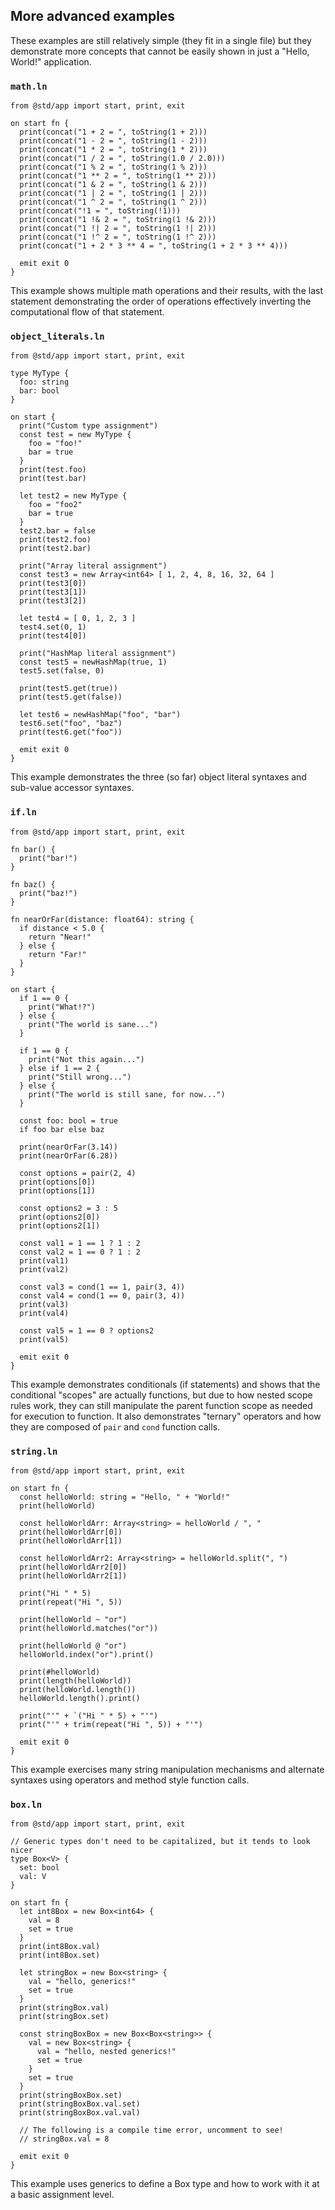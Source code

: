 ## More advanced examples

These examples are still relatively simple (they fit in a single file) but they demonstrate more concepts that cannot be easily shown in just a "Hello, World!" application.

### `math.ln`

```rust,editable
from @std/app import start, print, exit

on start fn {
  print(concat("1 + 2 = ", toString(1 + 2)))
  print(concat("1 - 2 = ", toString(1 - 2)))
  print(concat("1 * 2 = ", toString(1 * 2)))
  print(concat("1 / 2 = ", toString(1.0 / 2.0)))
  print(concat("1 % 2 = ", toString(1 % 2)))
  print(concat("1 ** 2 = ", toString(1 ** 2)))
  print(concat("1 & 2 = ", toString(1 & 2)))
  print(concat("1 | 2 = ", toString(1 | 2)))
  print(concat("1 ^ 2 = ", toString(1 ^ 2)))
  print(concat("!1 = ", toString(!1)))
  print(concat("1 !& 2 = ", toString(1 !& 2)))
  print(concat("1 !| 2 = ", toString(1 !| 2)))
  print(concat("1 !^ 2 = ", toString(1 !^ 2)))
  print(concat("1 + 2 * 3 ** 4 = ", toString(1 + 2 * 3 ** 4)))

  emit exit 0
}
```

This example shows multiple math operations and their results, with the last statement demonstrating the order of operations effectively inverting the computational flow of that statement.

### `object_literals.ln`
```rust,editable
from @std/app import start, print, exit

type MyType {
  foo: string
  bar: bool
}

on start {
  print("Custom type assignment")
  const test = new MyType {
    foo = "foo!"
    bar = true
  }
  print(test.foo)
  print(test.bar)

  let test2 = new MyType {
    foo = "foo2"
    bar = true
  }
  test2.bar = false
  print(test2.foo)
  print(test2.bar)

  print("Array literal assignment")
  const test3 = new Array<int64> [ 1, 2, 4, 8, 16, 32, 64 ]
  print(test3[0])
  print(test3[1])
  print(test3[2])

  let test4 = [ 0, 1, 2, 3 ]
  test4.set(0, 1)
  print(test4[0])

  print("HashMap literal assignment")
  const test5 = newHashMap(true, 1)
  test5.set(false, 0)

  print(test5.get(true))
  print(test5.get(false))

  let test6 = newHashMap("foo", "bar")
  test6.set("foo", "baz")
  print(test6.get("foo"))

  emit exit 0
}
```

This example demonstrates the three (so far) object literal syntaxes and sub-value accessor syntaxes.

### `if.ln`
```rust,editable
from @std/app import start, print, exit

fn bar() {
  print("bar!")
}

fn baz() {
  print("baz!")
}

fn nearOrFar(distance: float64): string {
  if distance < 5.0 {
    return "Near!"
  } else {
    return "Far!"
  }
}

on start {
  if 1 == 0 {
    print("What!?")
  } else {
    print("The world is sane...")
  }

  if 1 == 0 {
    print("Not this again...")
  } else if 1 == 2 {
    print("Still wrong...")
  } else {
    print("The world is still sane, for now...")
  }

  const foo: bool = true
  if foo bar else baz

  print(nearOrFar(3.14))
  print(nearOrFar(6.28))

  const options = pair(2, 4)
  print(options[0])
  print(options[1])

  const options2 = 3 : 5
  print(options2[0])
  print(options2[1])

  const val1 = 1 == 1 ? 1 : 2
  const val2 = 1 == 0 ? 1 : 2
  print(val1)
  print(val2)

  const val3 = cond(1 == 1, pair(3, 4))
  const val4 = cond(1 == 0, pair(3, 4))
  print(val3)
  print(val4)

  const val5 = 1 == 0 ? options2
  print(val5)

  emit exit 0
}
```

This example demonstrates conditionals (if statements) and shows that the conditional "scopes" are actually functions, but due to how nested scope rules work, they can still manipulate the parent function scope as needed for execution to function. It also demonstrates "ternary" operators and how they are composed of `pair` and `cond` function calls.

<!-- TODO: Restore these once we figure out how to do multi-file examples in mdbook and our browser-transpiled compiler
### `datetime.ln`

```rust,editable
from @std/app import print

export type Year {
  year: int32
}

export type YearMonth {
  year: int32
  month: int8
}

export type Date {
  year: int32
  month: int8
  day: int8
}

export type Hour {
  hour: int8
}

export type HourMinute {
  hour: int8
  minute: int8
}

export type Time {
  hour: int8
  minute: int8
  second: float64
}

export type DateTime {
  date: Date
  time: Time
  timezone: HourMinute
}

export fn makeYear(year: int32): Year {
  return new Year {
    year = year
  }
}

export fn makeYear(year: int64): Year {
  return new Year {
    year = toInt32(year)
  }
}

export fn makeYearMonth(year: int32, month: int8): YearMonth {
  return new YearMonth {
    year = year
    month = month
  }
}

export fn makeYearMonth(y: Year, month: int64): YearMonth {
  return new YearMonth {
    year = y.year
    month = toInt8(month)
  }
}

export fn makeDate(year: int32, month: int8, day: int8): Date {
  return new Date {
    year = year
    month = month
    day = day
  }
}

export fn makeDate(ym: YearMonth, day: int64): Date {
  return new Date {
    year = ym.year
    month = ym.month
    day = toInt8(day)
  }
}

export fn makeHour(hour: int8): Hour {
  return new Hour {
    hour = hour
  }
}

export fn makeHourMinute(hour: int8, minute: int8): HourMinute {
  return new HourMinute {
    hour = hour
    minute = minute
  }
}

export fn makeHourMinute(hour: int64, minute: int64): HourMinute {
  return new HourMinute {
    hour = toInt8(hour)
    minute = toInt8(minute)
  }
}

export fn makeHourMinute(h: Hour, minute: int8): HourMinute {
  return new HourMinute {
    hour = h.hour
    minute = minute
  }
}

export fn makeTime(hour: int8, minute: int8, second: float64): Time {
  return new Time {
    hour = hour
    minute = minute
    second = second
  }
}

export fn makeTime(hm: HourMinute, second: float64): Time {
  return new Time {
    hour = hm.hour
    minute = hm.minute
    second = second
  }
}

export fn makeTime(hm: HourMinute, second: int64): Time {
  return new Time {
    hour = hm.hour
    minute = hm.minute
    second = toFloat64(second)
  }
}

export fn makeDateTime(date: Date, time: Time, timezone: HourMinute): DateTime {
  return new DateTime {
    date = date
    time = time
    timezone = timezone
  }
}

export fn makeDateTime(date: Date, time: Time): DateTime {
  return new DateTime {
    date = date
    time = time
  }
}

export fn makeDateTimeTimezone(dt: DateTime, timezone: HourMinute): DateTime {
  return new DateTime {
    date = dt.date
    time = dt.time
    timezone = timezone
  }
}

export fn makeDateTimeTimezoneRev(dt: DateTime, timezone: HourMinute): DateTime {
  return new DateTime {
    date = dt.date
    time = dt.time
    timezone = new HourMinute {
      hour = -timezone.hour
      minute = timezone.minute
    }
  }
}

export fn print(dt: DateTime) {
  // TODO: Work on formatting stuff
  let timezoneOffsetSymbol: string
  if (dt.timezone.hour < toInt8(0)) {
    timezoneOffsetSymbol = "-"
  } else {
    timezoneOffsetSymbol = "+"
  }
  let str: string = concat(
    toString(dt.date.year), "-", toString(dt.date.month), "-", toString(dt.date.day), "@",
    toString(dt.time.hour), ":", toString(dt.time.minute), ":", toString(dt.time.second),
    timezoneOffsetSymbol, abs(dt.timezone.hour).toString(), ":", dt.timezone.minute.toString()
  )
  print(str)
}

export prefix # 2 makeYear

export infix - 2 makeYearMonth

export infix - 2 makeDate

export infix : 3 makeHourMinute

export infix : 3 makeTime

export infix @ 2 makeDateTime

export infix + 2 makeDateTimeTimezone

export infix - 2 makeDateTimeTimezoneRev
```

This more complex example defines a simplistic DateTime type and associated types, as well as various constructor functions and mappings of those onto operators.

### `test_datetime.ln`

```rust,editable
from @std/app import start, exit

from ./datetime import DateTime, print, #, -, :, @, +

on start fn {
  const dt: DateTime = #2020-01-15@09:45:00-08:00
  print(dt)
  emit exit 0
}
```

This file uses the `datetime.ln` file to very concisely define a time in ISO format and then print it out. It is a demonstration of how operators can be used to create compact-but-clear DSLs where you can still go to the source code to find out how and why it works.

### `method.ln`

```rust,editable
from @std/app import start, print, exit

from ./datetime import DateTime, print, #, -, :, @, +

on start fn {
  true.print()
  1.print()
  3.14159.print()
  "Hello, World!".print()

  const dt: DateTime = #2020-01-17@16:15:00-08:00
  dt.print()

  print(3.add(2))
  3.add(2).print()
  (3 + 2).print()

  emit exit 0
}
```

This example introduces method syntax, and shows multiple variants of the same statement at the end.

-->

### `string.ln`

```rust,editable
from @std/app import start, print, exit

on start fn {
  const helloWorld: string = "Hello, " + "World!"
  print(helloWorld)

  const helloWorldArr: Array<string> = helloWorld / ", "
  print(helloWorldArr[0])
  print(helloWorldArr[1])

  const helloWorldArr2: Array<string> = helloWorld.split(", ")
  print(helloWorldArr2[0])
  print(helloWorldArr2[1])

  print("Hi " * 5)
  print(repeat("Hi ", 5))

  print(helloWorld ~ "or")
  print(helloWorld.matches("or"))

  print(helloWorld @ "or")
  helloWorld.index("or").print()

  print(#helloWorld)
  print(length(helloWorld))
  print(helloWorld.length())
  helloWorld.length().print()

  print("'" + `("Hi " * 5) + "'")
  print("'" + trim(repeat("Hi ", 5)) + "'")

  emit exit 0
}
```

This example exercises many string manipulation mechanisms and alternate syntaxes using operators and method style function calls.

### `box.ln`

```rust,editable
from @std/app import start, print, exit

// Generic types don't need to be capitalized, but it tends to look nicer
type Box<V> {
  set: bool
  val: V
}

on start fn {
  let int8Box = new Box<int64> {
    val = 8
    set = true
  }
  print(int8Box.val)
  print(int8Box.set)

  let stringBox = new Box<string> {
    val = "hello, generics!"
    set = true
  }
  print(stringBox.val)
  print(stringBox.set)

  const stringBoxBox = new Box<Box<string>> {
    val = new Box<string> {
      val = "hello, nested generics!"
      set = true
    }
    set = true
  }
  print(stringBoxBox.set)
  print(stringBoxBox.val.set)
  print(stringBoxBox.val.val)

  // The following is a compile time error, uncomment to see!
  // stringBox.val = 8

  emit exit 0
}
```

This example uses generics to define a Box type and how to work with it at a basic assignment level.

<!-- TODO: Should we even have an http server example in here? We can't run it. Also this syntax is very wrong
### `http.ln`

```rust,editable
import @std/http

on http.port(8080) fn (socket: http.Socket) {
  socket.response.statusCode = 200
  socket.response.body = "Hello, World!"
  http.close(socket)
}
```

This example defines a `Hello, World!` http server on port 8080.

-->
